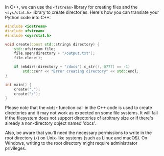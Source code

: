 In C++, we can use the `<fstream>` library for creating files and the `<sys/stat.h>` library to create directories. Here's how you can translate your Python code into C++:

```cpp
#include <iostream>
#include <fstream>
#include <sys/stat.h>

void create(const std::string& directory) {
    std::ofstream file;
    file.open(directory + "/output.txt");
    file.close();

    if (mkdir((directory + "/docs").c_str(), 0777) == -1)
        std::cerr << "Error creating directory" << std::endl;
}

int main() {
    create(".");
    create("/");
}
```

Please note that the `mkdir` function call in the C++ code is used to create directories and it may not work as expected on some file systems. It will fail if the filesystem does not support directories of arbitrary size or if there's already a non-directory object named 'docs'. 

Also, be aware that you'll need the necessary permissions to write in the root directory (`/`) on Unix-like systems (such as Linux and macOS). On Windows, writing to the root directory might require administrator privileges.
